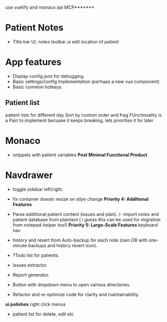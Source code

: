 use vuetify and monaco api MCP*******

# Patient Notes
- Title bar UI, notes toolbar ui
edit location of patient

# App features
- Display config.json for debugging.
- Basic settings/config implementation (perhaps a new vue component)
- Basic common hotkeys.

## Patient list
patient lists for different day
Sort by custom order and frag FUnctionality is a Pain to implement becuase it keeps breaking, lets prioritise it for later
# Monaco
 - snippets with patient variables
**Post Minimal Functional Product**

# Navdrawer
 -  toggle sidebar left/right.
  - fix  container doestn resize on stlye change
**Priority 4: Additional Features**
- Parse additional patient content (issues and plan).
/- import notes and patient database from plaintext ( i guess this can be used for migration from notepad-helper too!)
**Priority 5: Large-Scale Features**
keyboard nav
- history and revert from Auto-backup for each note (own DB with one-minute backups and history revert icon).
- ?Todo list for patients.
- Issues extractor.
- Report generator.

- Button with dropdown menu to open various directories.
- Refactor and re-optimize code for clarity and maintainability.

****ui polishes****
right click menus
 - patient list for delete, edit etc